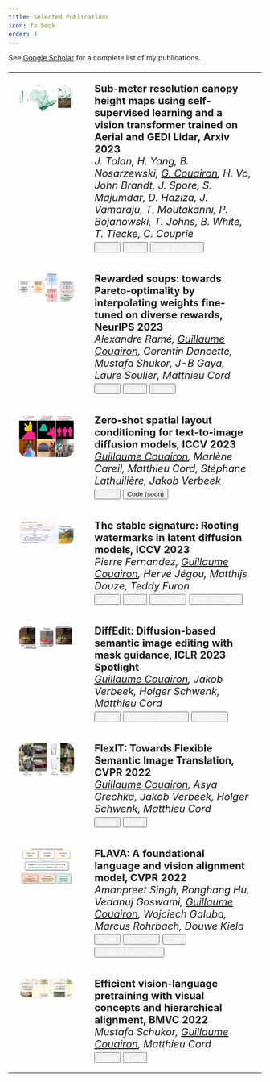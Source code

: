 ```yaml
---
title: Selected Publications
icon: fa-book
order: 4
---
```


<style>
.thumb {width:100%;border-radius:1em;display:block;}
table td {padding:1em;vertical-align:top;}
em {font-weight: 30;}
td:first-child {
            width: 30%;
        }
        td a {color:white;}
  </style>
See [Google Scholar]() for a complete list of my publications.


<div style="text-align: left; font-size:20px">
<table>

<tr>
<td><img src="assets/images/chm_overview.jpg" class="thumb" /></td>
<td>
<b>Sub‐meter resolution canopy height maps using self‐supervised learning and a vision transformer trained on Aerial and GEDI Lidar, Arxiv 2023</b>
<br> <i>J. Tolan, H. Yang, B. Nosarzewski, <u>G. Couairon</u>, H. Vo, John Brandt, J. Spore, S. Majumdar, D. Haziza, J. Vamaraju, T. Moutakanni, P. Bojanowski, T. Johns, B. White, T. Tiecke, C. Couprie </i>
<br> 
<button> <a href="https://arxiv.org/abs/2304.07213"> Paper</a></button>
<button> <a href='https://wri-datalab.earthengine.app/view/submeter-canopyheight'> Maps </a> </button>
<button> <a href='https://research.facebook.com/blog/2023/4/every-tree-counts-large-scale-mapping-of-canopy-height-at-the-resolution-of-individual-trees/'> Meta Blog Post </a></button>
</td>
</tr>

<tr>
<td><img src="assets/images/rsoups_overview.png" class="thumb" /></td>
<td>
<b>Rewarded soups: towards Pareto‐optimality by interpolating weights fine‐tuned on diverse rewards, NeurIPS 2023</b>
<br> <i> Alexandre Ramé, <u>Guillaume Couairon</u>, Corentin Dancette, Mustafa Shukor, J-B Gaya, Laure Soulier, Matthieu Cord </i>
<br> 
<button><a href="https://arxiv.org/abs/2306.04488"> Paper</a></button>
<button> <a href="https://github.com/alexrame/rewardedsoups"> Code </a></button>
<button> <a href="https://huggingface.co/spaces/alexrame/rewardedsoups"> Demo </a></button>

</td>
</tr>

<tr>
<td><img src="assets/images/zestguide_overview.jpg" class="thumb" /></td>
<td>
<b>Zero‐shot spatial layout conditioning for text‐to‐image diffusion models, ICCV 2023</b>
<br> <i> <u>Guillaume Couairon</u>, Marlène Careil, Matthieu Cord, Stéphane Lathuilière, Jakob Verbeek </i>
<br> 
<button> <a href="https://arxiv.org/abs/2306.13754"> Paper </a></button>
<button> <a href="">Code (soon) </a></button>
</td>
</tr>

<tr>
<td><img src="assets/images/stable_signature_overview.jpg" class="thumb" /></td>
<td>
<b>The stable signature: Rooting watermarks in latent diffusion models, ICCV 2023</b>
<br> <i>Pierre Fernandez, <u>Guillaume Couairon</u>, Hervé Jégou, Matthijs Douze, Teddy Furon </i>
<br> 
<button> <a href='https://arxiv.org/abs/2303.15435'> Paper </a></button>
<button> <a href='https://github.com/facebookresearch/stable_signature'> Code </a> </button>
<button> <a href='https://pierrefdz.github.io/publications/stablesignature/'> Blog Post </a></button>
<button> <a href='https://ai.meta.com/blog/stable-signature-watermarking-generative-ai/'> Meta Blog Post </a></button>
</td>
</tr>

<tr>
<td><img src="assets/images/diffedit/overview_half.png" class="thumb" /></td>
<td>
<b>DiffEdit: Diffusion‐based semantic image editing with mask guidance, ICLR 2023 Spotlight</b>
<br> <i> <u>Guillaume Couairon</u>, Jakob Verbeek, Holger Schwenk, Matthieu Cord </i>
<br> 
<button><a href="https://arxiv.org/abs/2210.11427"> Paper</a></button>
<button><a href="https://huggingface.co/docs/diffusers/using-diffusers/diffedit"> HuggingFace Code </a></button>
<button><a href="2022/11/30/diffedit.html"> Blog Post</a></button>
</td>
</tr>

<tr>
<td><img src="assets/images/flexit_overview.jpg" class="thumb" /></td>
<td>
<b>FlexIT: Towards Flexible Semantic Image Translation, CVPR 2022</b>
<br> <i> <u>Guillaume Couairon</u>, Asya Grechka, Jakob Verbeek, Holger Schwenk, Matthieu Cord </i>
<br> 
<button> <a href="https://arxiv.org/abs/2203.04705">Paper</a></button>
<button> <a href="https://github.com/facebookresearch/SemanticImageTranslation">Code </a></button>
</td>
</tr>

<tr>
<td><img src="assets/images/flava_overview.jpg" class="thumb" /></td>
<td>
<b>FLAVA: A foundational language and vision alignment model, CVPR 2022</b>
<br> <i> Amanpreet Singh, Ronghang Hu, Vedanuj Goswami, <u>Guillaume Couairon</u>, Wojciech Galuba, Marcus Rohrbach, Douwe Kiela </i>
<br> 
<button><a href="https://arxiv.org/abs/2112.04482/"> Paper</a></button>
<button><a href="https://flava-model.github.io/"> Blog Post</a></button>
<button><a href="https://github.com/facebookresearch/multimodal/tree/main/examples/flava"> Code </a></button>
<button><a href="https://huggingface.co/docs/transformers/model_doc/flava"> Hugging Face Model </a></button>
</td>
</tr>

<tr>
<td><img src="assets/images/vicha_overview.jpg" class="thumb" /></td>
<td>
<b>Efficient vision‐language pretraining with visual concepts and hierarchical alignment, BMVC 2022</b>
<br> <i> Mustafa Schukor, <u>Guillaume Couairon</u>, Matthieu Cord </i>
<br> 
<button><a href="https://arxiv.org/abs/2208.13628"> Paper</a></button>
<button><a href="https://github.com/mshukor/ViCHA"> Code </a></button>
</td>
</tr>

</table>

